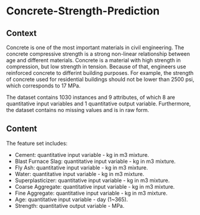 # Concrete-Strength-Prediction

## Context
Concrete is one of the most important materials in civil engineering. The concrete compressive strength is a strong non-linear relationship between age and different materials. Concrete is a material with high strength in compression, but low strength in tension. Because of that, engineers use reinforced concrete to differint building purposes. For example, the strength of concrete used for residential buildings should not be lower than 2500 psi, which corresponds to 17 MPa.

The dataset contains 1030 instances and 9 attributes, of which 8 are quantitative input variables and 1 quantitative output variable. Furthermore, the dataset contains no missing values and is in raw form.

## Content
The feature set includes:
* Cement: quantitative input variable - kg in m3 mixture.
* Blast Furnace Slag: quantitative input variable - kg in m3 mixture.
* Fly Ash: quantitative input variable - kg in m3 mixture.
* Water: quantitative input variable - kg in m3 mixture.
* Superplasticizer: quantitative input variable - kg in m3 mixture.
* Coarse Aggregate: quantitative input variable - kg in m3 mixture.
* Fine Aggregate: quantitative input variable - kg in m3 mixture.
* Age: quantitative input variable - day (1~365).
* Strength: quantitative output variable - MPa.
